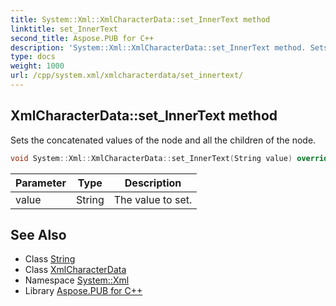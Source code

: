 ```yaml
---
title: System::Xml::XmlCharacterData::set_InnerText method
linktitle: set_InnerText
second_title: Aspose.PUB for C++
description: 'System::Xml::XmlCharacterData::set_InnerText method. Sets the concatenated values of the node and all the children of the node in C++.'
type: docs
weight: 1000
url: /cpp/system.xml/xmlcharacterdata/set_innertext/
---
```

## XmlCharacterData::set_InnerText method


Sets the concatenated values of the node and all the children of the node.

```cpp
void System::Xml::XmlCharacterData::set_InnerText(String value) override
```


| Parameter | Type | Description |
| --- | --- | --- |
| value | String | The value to set. |

## See Also

* Class [String](../../../system/string/)
* Class [XmlCharacterData](../)
* Namespace [System::Xml](../../)
* Library [Aspose.PUB for C++](../../../)
